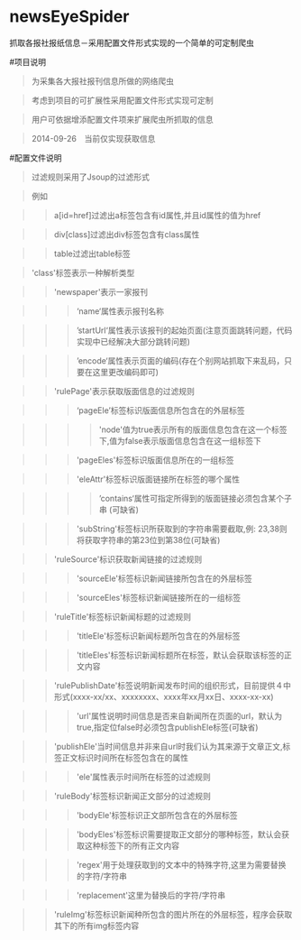 newsEyeSpider
=============

抓取各报社报纸信息－采用配置文件形式实现的一个简单的可定制爬虫

#项目说明

>为采集各大报社报刊信息所做的网络爬虫

>考虑到项目的可扩展性采用配置文件形式实现可定制

>用户可依据增添配置文件项来扩展爬虫所抓取的信息

>2014-09-26　当前仅实现获取信息

#配置文件说明

>过滤规则采用了Jsoup的过滤形式

>例如

>>a[id=href]过滤出a标签包含有id属性,并且id属性的值为href

>>div[class]过滤出div标签包含有class属性

>>table过滤出table标签

>'class'标签表示一种解析类型

>>'newspaper'表示一家报刊

>>>‘name‘属性表示报刊名称

>>>’startUrl‘属性表示该报刊的起始页面(注意页面跳转问题，代码实现中已经解决大部分跳转问题)

>>>’encode‘属性表示页面的编码(存在个别网站抓取下来乱码，只要在这里更改编码即可)

>>'rulePage'表示获取版面信息的过滤规则

>>>‘pageEle’标签标识版面信息所包含在的外层标签

>>>>'node'值为true表示所有的版面信息包含在这一个标签下,值为false表示版面信息包含在这一组标签下

>>>'pageEles'标签标识版面信息所在的一组标签

>>>'eleAttr'标签标识版面链接所在标签的哪个属性

>>>>’contains‘属性可指定所得到的版面链接必须包含某个子串 (可缺省)

>>>'subString'标签标识所获取到的字符串需要截取,例: 23,38则将获取字符串的第23位到第38位(可缺省)

>>'ruleSource'标识获取新闻链接的过滤规则

>>>'sourceEle'标签标识新闻链接所包含在的外层标签

>>>'sourceEles'标签标识新闻链接所在的一组标签

>>'ruleTitle'标签标识新闻标题的过滤规则

>>>'titleEle'标签标识新闻标题所包含在的外层标签

>>>'titleEles'标签标识新闻标题所在标签，默认会获取该标签的正文内容

>>'rulePublishDate'标签说明新闻发布时间的组织形式，目前提供４中形式(xxxx-xx/xx、xxxxxxxx、xxxx年xx月xx日、xxxx-xx-xx)

>>>'url'属性说明时间信息是否来自新闻所在页面的url，默认为true,指定位false时必须包含publishEle标签(可缺省)

>>'publishEle'当时间信息并非来自url时我们认为其来源于文章正文,标签正文标识时间所在标签包含在的属性

>>>'ele'属性表示时间所在标签的过滤规则

>>'ruleBody'标签标识新闻正文部分的过滤规则

>>>'bodyEle'标签标识正文部所包含在的外层标签

>>>'bodyEles'标签标识需要提取正文部分的哪种标签，默认会获取这种标签下的所有正文内容

>>>'regex'用于处理获取到的文本中的特殊字符,这里为需要替换的字符/字符串

>>>'replacement'这里为替换后的字符/字符串

>>'ruleImg'标签标识新闻种所包含的图片所在的外层标签，程序会获取其下的所有img标签内容

